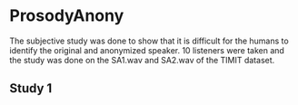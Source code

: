 # ProsodyAnony
The subjective study was done to show that it is difficult for the humans to identify the original and anonymized speaker. 10 listeners were taken and the study was done on the SA1.wav and SA2.wav of the TIMIT dataset.
## Study 1

